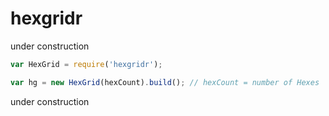 hexgridr
===========

under construction


```js
var HexGrid = require('hexgridr');

var hg = new HexGrid(hexCount).build(); // hexCount = number of Hexes

```


under construction
